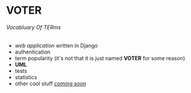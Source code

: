 # VOTER
###### Vocabluary Of TERms

 * _web application_ written in Django
 * authentication
 * term popularity (it's not that it is just named __VOTER__ for some reason)
 * __UML__
 * tests
 * statistics
 * other cool stuff [_coming soon_](https://github.com/saze1997/diplomawork1/wiki)
